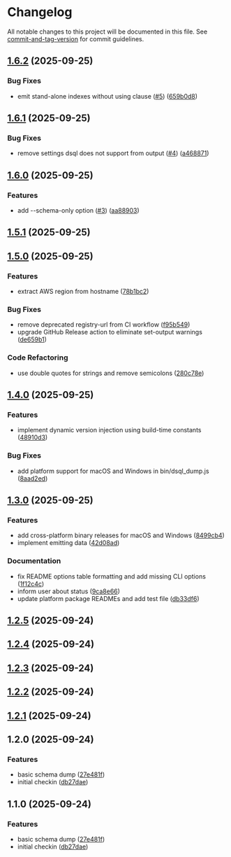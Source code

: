 # Changelog

All notable changes to this project will be documented in this file. See [commit-and-tag-version](https://github.com/absolute-version/commit-and-tag-version) for commit guidelines.

## [1.6.2](https://github.com/berenddeboer/dsql_dump/compare/v1.6.1...v1.6.2) (2025-09-25)


### Bug Fixes

* emit stand-alone indexes without using clause ([#5](https://github.com/berenddeboer/dsql_dump/issues/5)) ([659b0d8](https://github.com/berenddeboer/dsql_dump/commit/659b0d8fa2cca5437e243b41e0ac4b76c2fd7ff9))

## [1.6.1](https://github.com/berenddeboer/dsql_dump/compare/v1.6.0...v1.6.1) (2025-09-25)


### Bug Fixes

* remove settings dsql does not support from output ([#4](https://github.com/berenddeboer/dsql_dump/issues/4)) ([a468871](https://github.com/berenddeboer/dsql_dump/commit/a468871dcbf0f4fe10b7eff8bc640351d32c553c))

## [1.6.0](https://github.com/berenddeboer/dsql_dump/compare/v1.5.1...v1.6.0) (2025-09-25)


### Features

* add --schema-only option ([#3](https://github.com/berenddeboer/dsql_dump/issues/3)) ([aa88903](https://github.com/berenddeboer/dsql_dump/commit/aa889031f880fef0f484478f40d74bda137af91f))

## [1.5.1](https://github.com/berenddeboer/dsql_dump/compare/v1.5.0...v1.5.1) (2025-09-25)

## [1.5.0](https://github.com/berenddeboer/dsql_dump/compare/v1.4.0...v1.5.0) (2025-09-25)


### Features

* extract AWS region from hostname ([78b1bc2](https://github.com/berenddeboer/dsql_dump/commit/78b1bc27953eccd6968cee4cd3ab8c830b1b6aa9))


### Bug Fixes

* remove deprecated registry-url from CI workflow ([f95b549](https://github.com/berenddeboer/dsql_dump/commit/f95b549ea5d8826f8ab40f6841565650023f09af))
* upgrade GitHub Release action to eliminate set-output warnings ([de659b1](https://github.com/berenddeboer/dsql_dump/commit/de659b19ae8623219893a883cb0867ae6398c3eb))


### Code Refactoring

* use double quotes for strings and remove semicolons ([280c78e](https://github.com/berenddeboer/dsql_dump/commit/280c78ebaf219cd6bb01180707dfaf9b33816535))

## [1.4.0](https://github.com/berenddeboer/dsql_dump/compare/v1.3.0...v1.4.0) (2025-09-25)


### Features

* implement dynamic version injection using build-time constants ([48910d3](https://github.com/berenddeboer/dsql_dump/commit/48910d3c52abc5a4ee1e2affe68cef1bd704797d))


### Bug Fixes

* add platform support for macOS and Windows in bin/dsql_dump.js ([8aad2ed](https://github.com/berenddeboer/dsql_dump/commit/8aad2edde51b3f6ebb8975cb100f7edb24ad9699))

## [1.3.0](https://github.com/berenddeboer/dsql_dump/compare/v1.2.5...v1.3.0) (2025-09-25)


### Features

* add cross-platform binary releases for macOS and Windows ([8499cb4](https://github.com/berenddeboer/dsql_dump/commit/8499cb459139ab58c998bef2193d4368ebeb461f))
* implement emitting data ([42d08ad](https://github.com/berenddeboer/dsql_dump/commit/42d08ad2b89c9ea2f672a03b7d5520fcbaeb2bf1))


### Documentation

* fix README options table formatting and add missing CLI options ([1f12c4c](https://github.com/berenddeboer/dsql_dump/commit/1f12c4cbfa3bb9aaee691c79a4aac4f355632af3))
* inform user about status ([9ca8e66](https://github.com/berenddeboer/dsql_dump/commit/9ca8e6691d4fecc6f300723b60920865add9ba4c))
* update platform package READMEs and add test file ([db33df6](https://github.com/berenddeboer/dsql_dump/commit/db33df6c4bc063b7b77edbb490cd55634c53cf1c))

## [1.2.5](https://github.com/berenddeboer/dsql_dump/compare/v1.2.4...v1.2.5) (2025-09-24)

## [1.2.4](https://github.com/berenddeboer/dsql_dump/compare/v1.2.3...v1.2.4) (2025-09-24)

## [1.2.3](https://github.com/berenddeboer/dsql_dump/compare/v1.2.2...v1.2.3) (2025-09-24)

## [1.2.2](https://github.com/berenddeboer/dsql_dump/compare/v1.2.1...v1.2.2) (2025-09-24)

## [1.2.1](https://github.com/berenddeboer/dsql_dump/compare/v1.2.0...v1.2.1) (2025-09-24)

## 1.2.0 (2025-09-24)


### Features

* basic schema dump ([27e481f](https://github.com/berenddeboer/dsql_dump/commit/27e481f4bcf1a184a263f6e485932b13c4d8e3aa))
* initial checkin ([db27dae](https://github.com/berenddeboer/dsql_dump/commit/db27dae8faf06841eb217b6947ed47966fe967d9))

## 1.1.0 (2025-09-24)


### Features

* basic schema dump ([27e481f](https://github.com/berenddeboer/dsql_dump/commit/27e481f4bcf1a184a263f6e485932b13c4d8e3aa))
* initial checkin ([db27dae](https://github.com/berenddeboer/dsql_dump/commit/db27dae8faf06841eb217b6947ed47966fe967d9))
